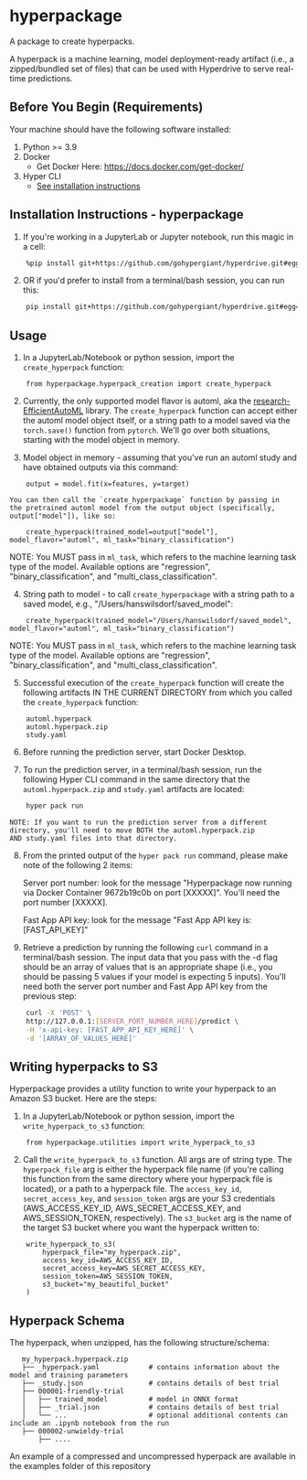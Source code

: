 # hyperpackage

A package to create hyperpacks.

A hyperpack is a machine learning, model deployment-ready artifact (i.e., a zipped/bundled set of files) that can be used with Hyperdrive to serve real-time predictions.

## Before You Begin (Requirements)

Your machine should have the following software installed:

1. Python >= 3.9
2. Docker
   - Get Docker Here: https://docs.docker.com/get-docker/
3. Hyper CLI
   - [See installation instructions](../hyper/README.md#installation)


## Installation Instructions - hyperpackage

1. If you're working in a JupyterLab or Jupyter notebook, run this magic in a cell:
```bash
    %pip install git+https://github.com/gohypergiant/hyperdrive.git#egg=hyperpackage\&subdirectory=hyperpackage
```

2. OR if you'd prefer to install from a terminal/bash session, you can run this:
```bash
    pip install git+https://github.com/gohypergiant/hyperdrive.git#egg=hyperpackage\&subdirectory=hyperpackage
```

## Usage

1. In a JupyterLab/Notebook or python session, import the `create_hyperpack` function:

```
    from hyperpackage.hyperpack_creation import create_hyperpack
```

2. Currently, the only supported model flavor is automl, aka the [research-EfficientAutoML](https://github.com/gohypergiant/research-EfficientAutoML) library. The `create_hyperpack` function can accept either the automl model object itself, or a string path to a model saved via the `torch.save()` function from `pytorch`. We'll go over both situations, starting with the model object in memory.

3. Model object in memory - assuming that you've run an automl study and have obtained outputs via this command:

```
    output = model.fit(x=features, y=target)
```

    You can then call the `create_hyperpackage` function by passing in  
    the pretrained automl model from the output object (specifically,  
    output["model"]), like so:

```
    create_hyperpack(trained_model=output["model"], model_flavor="automl", ml_task="binary_classification")
```
NOTE: You MUST pass in `ml_task`, which refers to the machine learning task type of the model. Available options are "regression", "binary_classification", and "multi_class_classification".

4. String path to model - to call `create_hyperpackage` with a string path to a saved model, e.g., "/Users/hanswilsdorf/saved_model":

```
    create_hyperpack(trained_model="/Users/hanswilsdorf/saved_model", model_flavor="automl", ml_task="binary_classification")
```
NOTE: You MUST pass in `ml_task`, which refers to the machine learning task type of the model. Available options are "regression", "binary_classification", and "multi_class_classification".

5. Successful execution of the `create_hyperpack` function will create the following artifacts IN THE CURRENT DIRECTORY from which you called the `create_hyperpack` function:

```
    automl.hyperpack
    automl.hyperpack.zip
    study.yaml
```

6. Before running the prediction server, start Docker Desktop.

7. To run the prediction server, in a terminal/bash session, run the following Hyper CLI command in the same directory that the `automl.hyperpack.zip` and `study.yaml` artifacts are located:

``` bash
    hyper pack run
```

    NOTE: If you want to run the prediction server from a different  
    directory, you'll need to move BOTH the automl.hyperpack.zip  
    AND study.yaml files into that directory.

8. From the printed output of the `hyper pack run` command, please make note of the following 2 items:

    Server port number: look for the message "Hyperpackage now running via Docker Container 9672b19c0b on port [XXXXX]". You'll need the port number [XXXXX].

    Fast App API key: look for the message "Fast App API key is: [FAST_API_KEY]"

9. Retrieve a prediction by running the following `curl` command in a terminal/bash session. The input data that you pass with the -d flag should be an array of values that is an appropriate shape (i.e., you should be passing 5 values if your model is expecting 5 inputs). You'll need both the server port number and Fast App API key from the previous step:

``` bash
    curl -X 'POST' \
    http://127.0.0.1:[SERVER_PORT_NUMBER_HERE]/predict \
    -H 'x-api-key: [FAST_APP_API_KEY_HERE]' \
    -d '[ARRAY_OF_VALUES_HERE]'
```

## Writing hyperpacks to S3

Hyperpackage provides a utility function to write your hyperpack to an Amazon S3 bucket. Here are the steps:

1. In a JupyterLab/Notebook or python session, import the `write_hyperpack_to_s3` function:

```
    from hyperpackage.utilities import write_hyperpack_to_s3
```

2. Call the `write_hyperpack_to_s3` function. All args are of string type. The `hyperpack_file` arg is either the hyperpack file name (if you're calling this function from the same directory where your hyperpack file is located), or a path to a hyperpack file. The `access_key_id`, `secret_access_key`, and `session_token` args are your S3 credentials (AWS_ACCESS_KEY_ID, AWS_SECRET_ACCESS_KEY, and AWS_SESSION_TOKEN, respectively). The `s3_bucket` arg is the name of the target S3 bucket where you want the hyperpack written to:

```
    write_hyperpack_to_s3(
        hyperpack_file="my_hyperpack.zip",
        access_key_id=AWS_ACCESS_KEY_ID,
        secret_access_key=AWS_SECRET_ACCESS_KEY,
        session_token=AWS_SESSION_TOKEN,
        s3_bucket="my_beautiful_bucket"
    )
```

## Hyperpack Schema

The hyperpack, when unzipped, has the following structure/schema:

```
   my_hyperpack.hyperpack.zip
   ├── _hyperpack.yaml            # contains information about the model and training parameters 
   ├── _study.json                # contains details of best trial
   ├── 000001-friendly-trial
   │   ├── trained_model          # model in ONNX format
   │   ├── _trial.json            # contains details of best trial
   │   └── ...                    # optional additional contents can include an .ipynb notebook from the run
   ├── 000002-unwieldy-trial
       ├── ....

```

An example of a compressed and uncompressed hyperpack are available in the examples folder of this repository
